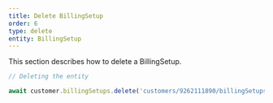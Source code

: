 ```yaml
---
title: Delete BillingSetup
order: 6
type: delete
entity: BillingSetup
---
```


This section describes how to delete a BillingSetup.

```javascript
// Deleting the entity

await customer.billingSetups.delete('customers/9262111890/billingSetups/465508048')
```
